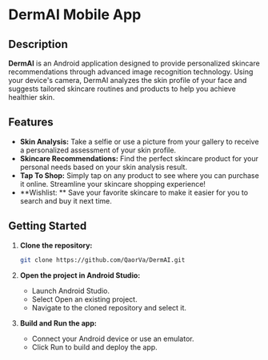 # DermAI Mobile App
## Description
**DermAI** is an Android application designed to provide personalized skincare recommendations through advanced image recognition technology. Using your device's camera, DermAI analyzes the skin profile of your face and suggests tailored skincare routines and products to help you achieve healthier skin.
## Features
* **Skin Analysis:** Take a selfie or use a picture from your gallery to receive a personalized assessment of your skin profile.
* **Skincare Recommendations:** Find the perfect skincare product for your personal needs based on your skin analysis result.
* **Tap To Shop:** Simply tap on any product to see where you can purchase it online. Streamline your skincare shopping experience!
* **Wishlist: ** Save your favorite skincare to make it easier for you to search and buy it next time.
## Getting Started
1. **Clone the repository:**
   ```bash
   git clone https://github.com/QaorVa/DermAI.git
2. **Open the project in Android Studio:**
   * Launch Android Studio.
   * Select Open an existing project.
   * Navigate to the cloned repository and select it.

3. **Build and Run the app:**
   * Connect your Android device or use an emulator.
   * Click Run to build and deploy the app.
